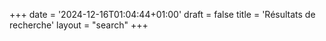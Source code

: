 +++
date = '2024-12-16T01:04:44+01:00'
draft = false
title = 'Résultats de recherche'
layout = "search"
+++
